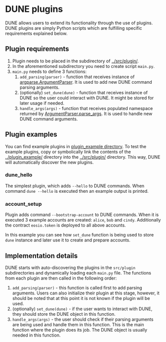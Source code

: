 # DUNE plugins

DUNE allows users to extend its functionality through the use of plugins. DUNE plugins are simply Python scripts which are fulfilling specific requirements explained below.

## Plugin requirements
1. Plugin needs to be placed in the subdirectory of [../src/plugin/](../src/plugin/).
2. In the aforementioned subdirectory you need to create script `main.py`.
3. `main.py` needs to define 3 functions:
   1. `add_parsing(parser)` - function that receives instance of [argparse.ArgumentParser](https://docs.python.org/3/library/argparse.html). It is used to add new DUNE command parsing arguments.
   2.  (optionally) `set_dune(dune)` - function that receives instance of DUNE so the user could interact with DUNE. It might be stored for later usage if needed.
   3. `handle_args(args)` - function that receives populated namespace returned by [ArgumentParser.parse_args](https://docs.python.org/3/library/argparse.html#argparse.ArgumentParser.parse_args). It is used to handle new DUNE command arguments.
   

## Plugin examples
You can find example plugins in [plugin_example directory](../plugin_example/).
To test the example plugins, copy or symbolically link the contents of the [../plugin_example/](../plugin_example) directory into the [../src/plugin/](../src/plugin/) directory. This way, DUNE will automatically discover the new plugins.

### dune_hello
The simplest plugin, which adds `--hello` to DUNE commands. When command `dune --hello` is executed then an example output is printed.

### account_setup
Plugin adds command `--bootstrap-account` to DUNE commands. When it is executed 3 example accounts are created: `alice`, `bob` and `cindy`.
Additionally the contract `eosio.token` is deployed to all above accounts.

In this example you can see how `set_dune` function is being used to store `dune` instance and later use it to create and prepare accounts.

## Implementation details
DUNE starts with auto-discovering the plugins in the `src/plugin` subdirectories and dynamically loading each `main.py` file. The functions from each plugin are then called in the following order:
1. `add_parsing(parser)` - this function is called first to add parsing arguments. Users can also initialize their plugin at this stage, however, it should be noted that at this point it is not known if the plugin will be used.
2. (optionally) `set_dune(dune)` - if the user wants to interact with DUNE, they should store the DUNE object in this function.
3. `handle_args(args)` - the user should check if their parsing arguments are being used and handle them in this function. This is the main function where the plugin does its job. The DUNE object is usually needed in this function.
